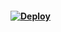 #### [![Deploy](https://www.herokucdn.com/deploy/button.svg)](https://heroku.com/deploy?template=https://github.com/IndomieGorengSatu/ubot-prem)
